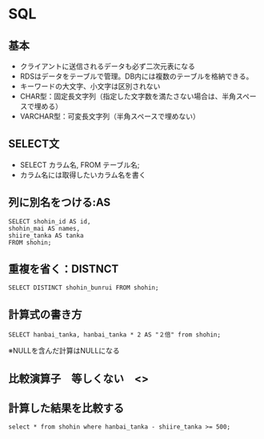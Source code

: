 # SQL

## 基本
- クライアントに送信されるデータも必ず二次元表になる
- RDSはデータをテーブルで管理。DB内には複数のテーブルを格納できる。
- キーワードの大文字、小文字は区別されない
- CHAR型：固定長文字列（指定した文字数を満たさない場合は、半角スペースで埋める）
- VARCHAR型：可変長文字列（半角スペースで埋めない）

## SELECT文
- SELECT カラム名, FROM テーブル名;
- カラム名には取得したいカラム名を書く

## 列に別名をつける:AS
```
SELECT shohin_id AS id,
shohin_mai AS names,
shiire_tanka AS tanka
FROM shohin;
```

## 重複を省く：DISTNCT
```
SELECT DISTINCT shohin_bunrui FROM shohin;
```

## 計算式の書き方
```
SELECT hanbai_tanka, hanbai_tanka * 2 AS "２倍" from shohin;
```
※NULLを含んだ計算はNULLになる

## 比較演算子　等しくない　<>

## 計算した結果を比較する
```
select * from shohin where hanbai_tanka - shiire_tanka >= 500;
```
